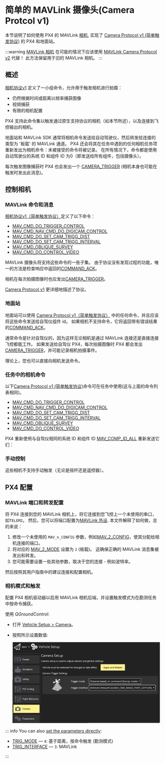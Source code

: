# 简单的 MAVLink 摄像头(Camera Protcol v1)

本节说明了如何使用 PX4 的 MAVLink [相机](../camera/index.md), 实现了 [Camera Protocol v1 (简单触发协议)](https://mavlink.io/en/services/camera_v1.html) 的 PX4 和地面站。

:::warning
[MAVLink 相机](../camera/mavlink_v2_camera.md) 在可能的情况下应该使用 [MAVLink Camera Protocol v2](https://mavlink.io/en/services/camera.html) 代替！
此方法保留用于旧的 MAVLink 相机。
:::

## 概述

[相机协议v1](https://mavlink.io/zh/services/camera_v1.html) 定义了一小组命令，允许用于触发相机进行拍摄：

- 仍然根据时间或距离以频率捕获图像
- 视频捕获
- 有限的相机配置

PX4 支持此命令集以触发通过原生支持协议的相机（如本节所述），以及连接到飞控输出的相机。

地面站和 MAVLink SDK 通常将相机命令发送给自动驾驶仪，然后转发给连接的类型为 '板载' 的 MAVLink 通道。
PX4 还会将其在任务中遇到的任何相机任务项重新发出为相机命令：未被接受的命令将被记录。
在所有情况下，命令都是使用自动驾驶仪的系统 ID 和组件 ID 为0（即发送给所有组件，包括摄像头）。

每次触发图像捕获时 PX4 也会发出一个 [CAMERA_TRIGGER](https://mavlink.io/en/messages/common.html#CAMERA_TRIGGER) (相机本身也可能在触发时发出此消息)。

## 控制相机

### MAVLink 命令和消息

[相机协议v1（简单触发协议）](https://mavlink.io/en/services/camera_v1.html)定义了以下命令：

- [MAV_CMD_DO_TRIGGER_CONTROL](https://mavlink.io/en/messages/common.html#MAV_CMD_DO_TRIGGER_CONTROL)
- [MAV_CMD_NAV_CMD_DO_DIGICAM_CONTROL](https://mavlink.io/en/messages/common.html#MAV_CMD_NAV_CMD_DO_DIGICAM_CONTROL)
- [MAV_CMD_DO_SET_CAM_TRIGG_DIST](https://mavlink.io/en/messages/common.html#MAV_CMD_DO_SET_CAM_TRIGG_DIST)
- [MAV_CMD_DO_SET_CAM_TRIGG_INTERVAL](https://mavlink.io/en/messages/common.html#MAV_CMD_DO_SET_CAM_TRIGG_INTERVAL)
- [MAV_CMD_OBLIQUE_SURVEY](https://mavlink.io/en/messages/common.html#MAV_CMD_OBLIQUE_SURVEY)
- [MAV_CMD_DO_CONTROL_VIDEO](https://mavlink.io/en/messages/common.html#MAV_CMD_DO_CONTROL_VIDEO)

MAVLink 摄像头将支持这些命令的一些子集。
由于协议没有发现过程的功能，唯一的方法是检查响应中返回的[COMMAND_ACK](https://mavlink.io/en/messages/common.html#COMMAND_ACK)。

相机在每次拍摄图像时也应发出[CAMERA_TRIGGER](https://mavlink.io/en/messages/common.html#CAMERA_TRIGGER)。

[Camera Protocol v1](https://mavlink.io/zh/services/camera_v1.html) 更详细地描述了协议。

### 地面站

地面站可以使用 [Camera Protocol v1（简单触发协议）](https://mavlink.io/en/services/camera_v1.html) 中的任何命令，并且应该将这些命令发送给自驾仪组件 id。
如果相机不支持命令，它将返回带有错误结果的[COMMAND_ACK](https://mavlink.io/en/messages/common.html#COMMAND_ACK)。

通常命令是针对自驾仪的，因为这样无论相机是通过 MAVLink 连接还是直接连接飞控都能工作。
如果发送给自驾仪 PX4，每次拍摄图像时 PX4 都会发出[CAMERA_TRIGGER](https://mavlink.io/en/messages/common.html#CAMERA_TRIGGER)，并可能记录相机拍摄事件。

<!-- "May" because the camera feedback module is "supposed"  to log just camera capture from a capture pin connected to camera hotshoe, but currently logs all camera trigger events from the camera trigger driver https://github.com/PX4/PX4-Autopilot/pull/23103 -->

理论上，您也可以直接向相机发送命令。

### 任务中的相机命令

以下[Camera Protocol v1 (简单触发协议)](https://mavlink.io/en/services/camera_v1.html)命令可在任务中使用(这与上面的命令列表相同)。

- [MAV_CMD_DO_TRIGGER_CONTROL](https://mavlink.io/en/messages/common.html#MAV_CMD_DO_TRIGGER_CONTROL)
- [MAV_CMD_NAV_CMD_DO_DIGICAM_CONTROL](https://mavlink.io/en/messages/common.html#MAV_CMD_NAV_CMD_DO_DIGICAM_CONTROL)
- [MAV_CMD_DO_SET_CAM_TRIGG_DIST](https://mavlink.io/en/messages/common.html#MAV_CMD_DO_SET_CAM_TRIGG_DIST)
- [MAV_CMD_DO_SET_CAM_TRIGG_INTERVAL](https://mavlink.io/en/messages/common.html#MAV_CMD_DO_SET_CAM_TRIGG_INTERVAL)
- [MAV_CMD_OBLIQUE_SURVEY](https://mavlink.io/en/messages/common.html#MAV_CMD_OBLIQUE_SURVEY)
- [MAV_CMD_DO_CONTROL_VIDEO](https://mavlink.io/en/messages/common.html#MAV_CMD_DO_CONTROL_VIDEO)

PX4 重新使用与自驾仪相同的系统 ID 和组件 ID [MAV_COMP_ID_ALL](https://mavlink.io/en/messages/common.html#MAV_COMP_ID_ALL) 重新发送它们：

<!-- See camera_architecture.md topic for detail on how this is implemented -->

### 手动控制

这些相机不支持手动触发（无论是摇杆还是遥控器）。

## PX4 配置

<!-- set up the mode and triggering -->

### MAVLink 端口和转发配置

将 PX4 连接到您的 MAVLink 相机上，将它连接到您飞控上一个未使用的串口，如`TELEM2`。
然后，您可以将端口配置为[MAVLink 外设](../peripherals/mavlink_peripherals.md).
本文件解释了如何做，总的来说：

1. 修改一个未使用的 `MAV_n_CONFIG` 参数，例如[MAV_2_CONFIG](../advanced_config/parameter_reference.md#MAV_2_CONFIG)，使其分配给相机连接的端口。
2. 将对应的 [MAV_2_MODE](../advanced_config/parameter_reference.md#MAV_2_MODE) 设置为 `2` (板载)。
   这确保正确的 MAVLink 消息集被发出和转发。
3. 您可能需要设置一些其他参数，取决于您的连接 - 例如波特率。

然后按照其用户指南中的建议连接和配置相机。

<!-- Removed this because I am pretty sure forwarding happens automatically for this set. Keeping it simple.
1. Set [MAV_2_FORWARD](../advanced_config/parameter_reference.md#MAV_2_FORWARD) if you want to enable forwarding of MAVLink messages to other ports, such as the one that is connected to the ground station.
-->

### 相机模式和触发

配置 PX4 相机驱动器以启用 MAVLink 相机后端，并设置触发模式为在勘测任务中按命令捕获。

使用 _QGroundControl_:

- 打开 [Vehicle Setup > Camera](https://docs.qgroundcontrol.com/master/zh/qgc-user-guide/setup_view/camera.html#px4-camera-setup)。
- 按照所示设置数值:

  ![相机设置界面 - 触发模式和 MAVLink 接口](../../assets/camera/mavlink_camera_settings.png)

::: info
You can also [set the parameters directly](../advanced_config/parameters.md):

- [TRIG_MODE](../advanced_config/parameter_reference.md#TRIG_MODE) — `4`: 基于距离，按命令触发 (勘测模式)
- [TRIG_INTERFACE](../advanced_config/parameter_reference.md#TRIG_INTERFACE) — `3`: MAVLink

:::
